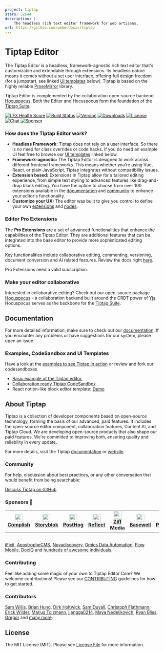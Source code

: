 ```yaml
---
project: tiptap
stars: 32644
description: |-
    The headless rich text editor framework for web artisans.
url: https://github.com/ueberdosis/tiptap
---
```


# Tiptap Editor

The Tiptap Editor is a headless, framework-agnostic rich text editor that's customizable and extendable through extensions. Its headless nature means it comes without a set user interface, offering full design freedom (for a jumpstart, see linked [UI templates](#examples-codesandbox-and-ui-templates) below). Tiptap is based on the highly reliable [ProseMirror](https://github.com/ProseMirror/prosemirror) library.

Tiptap Editor is complemented by the collaboration open-source backend [Hocuspocus](https://github.com/ueberdosis/hocuspocus). Both the Editor and Hocuspocus form the foundation of the [Tiptap Suite](https://tiptap.dev/).

[![LFX Health Score](https://insights.production.lfx.dev/api/badge/health-score?project=tiptap)](https://insights.linuxfoundation.org/project/tiptap)
[![Build Status](https://github.com/ueberdosis/tiptap/actions/workflows/build.yml/badge.svg)](https://github.com/ueberdosis/tiptap/actions/workflows/build.yml)
[![Version](https://img.shields.io/npm/v/@tiptap/core.svg?label=version)](https://www.npmjs.com/package/@tiptap/core)
[![Downloads](https://img.shields.io/npm/dm/@tiptap/core.svg)](https://npmcharts.com/compare/@tiptap/core?minimal=true)
[![License](https://img.shields.io/npm/l/@tiptap/core.svg)](https://www.npmjs.com/package/@tiptap/core)
[![Chat](https://img.shields.io/badge/chat-on%20discord-7289da.svg?sanitize=true)](https://discord.gg/WtJ49jGshW)
[![Sponsor](https://img.shields.io/static/v1?label=Sponsor&message=%E2%9D%A4&logo=GitHub)](https://github.com/sponsors/ueberdosis)

### How does the Tiptap Editor work?

- **Headless Framework:** Tiptap does not rely on a user interface. So there is no need for class overrides or code hacks. If you do need an example UI feel free to browse our [UI templates](#examples-codesandbox-and-ui-templates) linked below.
- **Framework-agnostic:** The Tiptap Editor is designed to work across different frontend frameworks. This means whether you're using Vue, React, or plain JavaScript, Tiptap integrates without compatibility issues.
- **Extension based:** Extensions in Tiptap allow for a tailored editing experience, from simple text styling to advanced features like drag-and-drop block editing. You have the option to choose from over 100 extensions available in the [documentation](https://tiptap.dev/docs/editor/extensions) and [community](https://github.com/ueberdosis/awesome-tiptap/#community-extensions) to enhance your editor's functionality.
- **Customize your UX:** The editor was built to give you control to define your own [extensions](https://tiptap.dev/docs/editor/guide/custom-extensions) and [nodes](https://tiptap.dev/docs/editor/api/nodes).

### Editor Pro Extensions

The **Pro Extensions** are a set of advanced functionalities that enhance the capabilities of the Tiptap Editor. They are additional features that can be integrated into the base editor to provide more sophisticated editing options.

Key functionalities include collaborative editing, commenting, versioning, document conversion and AI related features.
Review the docs right [here](https://tiptap.dev/docs/editor/extensions).

Pro Extensions need a valid subscription.

### Make your editor collaborative

Interested in collaborative editing? Check out our open-source package [Hocuspocus](https://github.com/ueberdosis/hocuspocus) - a collaboration backend built around the CRDT power of [Yjs](https://github.com/yjs/yjs). Hocuspocus serves as the backbone for the [Tiptap Suite](https://tiptap.dev/).

## Documentation

For more detailed information, make sure to check out our [documentation](https://tiptap.dev/docs/editor/installation). If you encounter any problems or have suggestions for our system, please open an issue.

### Examples, CodeSandbox and UI Templates

Have a look at the [examples to see Tiptap in action](https://tiptap.dev/examples) or review and fork our codesandboxes.

- [Basic example of the Tiptap editor.](https://codesandbox.io/p/devbox/editor-9x9dkd?embed=1&file=%2Fsrc%2FApp.js)
- [Collaboration ready Tiptap CodeSandbox](https://codesandbox.io/p/devbox/collaboration-4stk94)
- React notion-like block editor template: [Demo](https://templates.tiptap.dev/)

## About Tiptap

Tiptap is a collection of developer components based on open-source technology, forming the basis of our advanced, paid features. It includes the open-source editor component, collaboration features, Content AI, and Tiptap Cloud. We are developing open-source products that also shape our paid features. We're committed to improving both, ensuring quality and reliability in every update.

For more details, visit the Tiptap [documentation](https://tiptap.dev/docs/editor/introduction) or [website](https://tiptap.dev/).

### Community

For help, discussion about best practices, or any other conversation that would benefit from being searchable:

[Discuss Tiptap on GitHub](https://github.com/ueberdosis/tiptap/discussions)

### Sponsors 💖

<table>
  <tr>
    <td align="center">
      <a href="https://www.complish.app/">
        <img src="https://uploads-ssl.webflow.com/5fa93d27380666789a1cbbd3/5fae50824b4d2d06f3d2898f_Frame%20374.png" width="25"><br>
        <strong>Complish</strong>
      </a>
    </td>
    <td align="center">
      <a href="https://www.storyblok.com/">
        <img src="https://unavatar.io/github/storyblok" width="25"><br>
        <strong>Storyblok</strong>
      </a>
    </td>
    <td align="center">
      <a href="https://posthog.com/">
        <img src="https://unavatar.io/github/posthog" width="25"><br>
        <strong>PostHog</strong>
      </a>
    </td>
    <td align="center" width="100">
      <a href="https://reflect.app/">
        <img src="https://unavatar.io/reflect.app" width="25"><br>
        <strong>Reflect</strong>
      </a>
    </td>
    <td align="center" width="100">
      <a href="https://ziffmedia.com/">
        <img src="https://unavatar.io/github/ziffmedia" width="25"><br>
        <strong>Ziff Media</strong>
      </a>
    </td>
    <td align="center" width="100">
      <a href="https://www.basewell.com/">
        <img src="https://unavatar.io/github/Basewell" width="25"><br>
        <strong>Basewell</strong>
      </a>
    </td>
    <td align="center" width="100">
      <a href="https://poggio.io">
        <img src="https://unavatar.io/github/poggiolabs" width="25"><br>
        <strong>Poggio</strong>
      </a>
    </td>
  </tr>
</table>

<table>

</table>

[iFixit](https://www.ifixit.com/), [ApostropheCMS](https://apostrophecms.com/), [Novadiscovery](http://www.novadiscovery.com/), [Omics Data Automation](https://www.omicsautomation.com), [Flow Mobile](https://www.flowmobile.app/), [DocIQ](https://www.dociq.io/) and [hundreds of awesome individuals](https://github.com/sponsors/ueberdosis).

### Contributing

Feel like adding some magic of your own to Tiptap Editor Core? We welcome contributions! Please see our [CONTRIBUTING](CONTRIBUTING.md) guidelines for how to get started.

### Contributors

[Sam Willis](https://github.com/samwillis),
[Brian Hung](https://github.com/BrianHung),
[Dirk Holtwick](https://github.com/holtwick),
[Sam Duvall](https://github.com/SamDuvall),
[Christoph Flathmann](https://github.com/Chrissi2812),
[Erick Wilder](https://github.com/erickwilder),
[Marius Tolzmann](https://github.com/mariux),
[jjangga0214](https://github.com/jjangga0214),
[Maya Nedeljkovich](https://github.com/mayacoda),
[Ryan Bliss](https://github.com/ryanbliss),
[Gregor](https://github.com/gambolputty) and [many more](../../contributors).

## License

The MIT License (MIT). Please see [License File](LICENSE.md) for more information.

